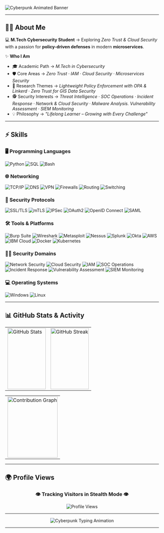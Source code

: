 <!-- 🌐 Cybersecurity Profile Header -->
<img src="https://capsule-render.vercel.app/api?type=waving&color=gradient&height=220&section=header&text=M.Tech%20Cybersecurity%20Student&fontSize=55&fontColor=ffffff&animation=blinking&fontAlignY=35" alt="Cyberpunk Animated Banner">

---

## 👨‍🚀 About Me  

💻 **M.Tech Cybersecurity Student** → Exploring *Zero Trust & Cloud Security* with a passion for **policy-driven defenses** in modern **microservices**.  

✨ **Who I Am**  
- 🎓 Academic Path → *M.Tech in Cybersecurity*  
- 🛡️ Core Areas → *Zero Trust · IAM · Cloud Security · Microservices Security*  
- 🔬 Research Themes → *Lightweight Policy Enforcement with OPA & Linkerd* · *Zero Trust for GIS Data Security*  
- 🕵️ Security Interests → *Threat Intelligence · SOC Operations · Incident Response · Network & Cloud Security · Malware Analysis. Vulnerability Assessment · SIEM Monitoring*  
- 💡 Philosophy → *"Lifelong Learner – Growing with Every Challenge"*  

---

## ⚡ Skills  

### 🖥️ Programming Languages  
<p align="left">
  <img src="https://img.shields.io/badge/Python-8A2BE2?style=for-the-badge&logo=python&logoColor=white" alt="Python"/>
  <img src="https://img.shields.io/badge/SQL-FF00FF?style=for-the-badge&logo=postgresql&logoColor=white" alt="SQL"/>
  <img src="https://img.shields.io/badge/Bash-32CD32?style=for-the-badge&logo=gnu-bash&logoColor=black" alt="Bash"/>
</p>

### 🌐 Networking  
<p align="left">
  <img src="https://img.shields.io/badge/TCP%2FIP-FF4500?style=for-the-badge&logo=cisco&logoColor=white" alt="TCP/IP"/>
  <img src="https://img.shields.io/badge/DNS-00BFFF?style=for-the-badge&logo=cloudflare&logoColor=white" alt="DNS"/>
  <img src="https://img.shields.io/badge/VPN-32CD32?style=for-the-badge&logo=protonvpn&logoColor=black" alt="VPN"/>
  <img src="https://img.shields.io/badge/Firewalls-FF1493?style=for-the-badge&logo=palo-alto-networks&logoColor=white" alt="Firewalls"/>
  <img src="https://img.shields.io/badge/Routing-9932CC?style=for-the-badge&logo=cisco&logoColor=white" alt="Routing"/>
  <img src="https://img.shields.io/badge/Switching-1E90FF?style=for-the-badge&logo=junipernetworks&logoColor=white" alt="Switching"/>
</p>

### 🔑 Security Protocols  
<p align="left">
  <img src="https://img.shields.io/badge/SSL%2FTLS-9400D3?style=for-the-badge&logo=letsencrypt&logoColor=white" alt="SSL/TLS"/>
  <img src="https://img.shields.io/badge/mTLS-FF00FF?style=for-the-badge&logo=letsencrypt&logoColor=white" alt="mTLS"/>
  <img src="https://img.shields.io/badge/IPSec-00CED1?style=for-the-badge&logo=fortinet&logoColor=black" alt="IPSec"/>
  <img src="https://img.shields.io/badge/OAuth2-FF8C00?style=for-the-badge&logo=oauth&logoColor=white" alt="OAuth2"/>
  <img src="https://img.shields.io/badge/OpenID%20Connect-32CD32?style=for-the-badge&logo=openid&logoColor=black" alt="OpenID Connect"/>
  <img src="https://img.shields.io/badge/SAML-FF69B4?style=for-the-badge&logo=atlassian&logoColor=white" alt="SAML"/>
</p>

### 🛠️ Tools & Platforms  
<p align="left">
  <img src="https://img.shields.io/badge/Burp%20Suite-FF6C37?style=for-the-badge&logo=burp-suite&logoColor=white" alt="Burp Suite"/>
  <img src="https://img.shields.io/badge/Wireshark-00CED1?style=for-the-badge&logo=wireshark&logoColor=white" alt="Wireshark"/>
  <img src="https://img.shields.io/badge/Metasploit-8A2BE2?style=for-the-badge&logo=metasploit&logoColor=white" alt="Metasploit"/>
  <img src="https://img.shields.io/badge/Nessus-00ADEF?style=for-the-badge&logo=tenable&logoColor=white" alt="Nessus"/>
  <img src="https://img.shields.io/badge/Splunk-FF00FF?style=for-the-badge&logo=splunk&logoColor=white" alt="Splunk"/>
  <img src="https://img.shields.io/badge/Okta-1E90FF?style=for-the-badge&logo=okta&logoColor=white" alt="Okta"/>
  <img src="https://img.shields.io/badge/AWS-FF9900?style=for-the-badge&logo=amazonaws&logoColor=white" alt="AWS"/>
  <img src="https://img.shields.io/badge/IBM%20Cloud-6A5ACD?style=for-the-badge&logo=ibmcloud&logoColor=white" alt="IBM Cloud"/>
  <img src="https://img.shields.io/badge/Docker-2496ED?style=for-the-badge&logo=docker&logoColor=white" alt="Docker"/>
  <img src="https://img.shields.io/badge/Kubernetes-326CE5?style=for-the-badge&logo=kubernetes&logoColor=white" alt="Kubernetes"/>
</p>

### 🏴‍☠️ Security Domains  
<p align="left">
  <img src="https://img.shields.io/badge/Network%20Security-8A2BE2?style=for-the-badge&logo=cisco&logoColor=white" alt="Network Security"/>
  <img src="https://img.shields.io/badge/Cloud%20Security-00BFFF?style=for-the-badge&logo=googlecloud&logoColor=white" alt="Cloud Security"/>
  <img src="https://img.shields.io/badge/IAM-FF4500?style=for-the-badge&logo=auth0&logoColor=white" alt="IAM"/>
  <img src="https://img.shields.io/badge/SOC%20Operations-2F4F4F?style=for-the-badge&logo=siemens&logoColor=white" alt="SOC Operations"/>
  <img src="https://img.shields.io/badge/Incident%20Response-FF0000?style=for-the-badge&logo=datadog&logoColor=white" alt="Incident Response"/>
  <img src="https://img.shields.io/badge/Vulnerability%20Assessment-FFD700?style=for-the-badge&logo=qualys&logoColor=black" alt="Vulnerability Assessment"/>
  <img src="https://img.shields.io/badge/SIEM%20Monitoring-39FF14?style=for-the-badge&logo=splunk&logoColor=black" alt="SIEM Monitoring"/>
</p>

### 💻 Operating Systems  
<p align="left">
  <img src="https://img.shields.io/badge/Windows-0078D6?style=for-the-badge&logo=windows&logoColor=white" alt="Windows"/>
  <img src="https://img.shields.io/badge/Linux-32CD32?style=for-the-badge&logo=linux&logoColor=black" alt="Linux"/>
</p>

---


## 📊 GitHub Stats & Activity  

<table align="center" width="100%">
  <tr>
    <td width="50%">
      <!-- GitHub Stats -->
      <img 
        src="https://github-readme-stats.vercel.app/api?username=Karthikeyan1202&show_icons=true&theme=dark&bg_color=000000,001100,002200&title_color=39FF14&icon_color=39FF14&text_color=9AFF9A&v=1" 
        alt="GitHub Stats" 
        width="100%" 
        height="200" 
      />
    </td>
    <td width="50%">
      <!-- GitHub Streak -->
      <img 
        src="https://streak-stats.demolab.com?user=Karthikeyan1202&theme=dark&background=000000&ring=39FF14&fire=39FF14&currStreakLabel=39FF14&hide_border=false&v=1" 
        alt="GitHub Streak" 
        width="100%" 
        height="200" 
      />
    </td>
  </tr>
</table>

<!-- Contribution Graph (full-width, aligned with boxes above) -->
<table align="center" width="100%">
  <tr>
    <td>
      <img 
        src="https://github-readme-activity-graph.vercel.app/graph?username=Karthikeyan1202&bg_color=000000&color=39FF14&line=00FF41&point=9AFF9A&area=true&hide_border=false&v=1" 
        alt="Contribution Graph" 
        width="100%" 
        height="200" 
      />
    </td>
  </tr>
</table>


---

## 🌍 Profile Views  

<h3 align="center">👁️ Tracking Visitors in Stealth Mode 👁️</h3>  

<p align="center">
  <img src="https://komarev.com/ghpvc/?username=Karthikeyan1202&label=Visitors&color=FF00FF&style=for-the-badge" alt="Profile Views"/>
</p>

---

<p align="center">
  <!-- Typing animation - use Vercel mirror (not Heroku) -->
  <img src="https://readme-typing-svg.vercel.app?font=Fira+Code&size=23&duration=4000&pause=800&color=39FF14&center=true&vCenter=true&width=850&lines=Initializing+Defense+Protocols...;Deploying+Zero+Trust+Policies...;Monitoring+SQLi+%2C+XSS+%2C+Command+Injection...;⚠️+Access+Denied+%7C+Unauthorized+Requests+Blocked...;Cybersecurity+is+not+an+option+%7C+it's+a+mission+%F0%9F%9A%80" alt="Cyberpunk Typing Animation" />
</p>

---


